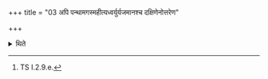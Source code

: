 +++
title = "03 अपि पन्थामगस्महीत्यध्वर्युर्यजमानश्च दक्षिणेनोत्तरेण"

+++

<details><summary>थिते</summary>

3. With api panthānagasmahi...[^1] the Adhvaryu and the sacrificer go ahead of the king (Soma) along the south or along the north.


[^1]: TS I.2.9.e.  
</details>
